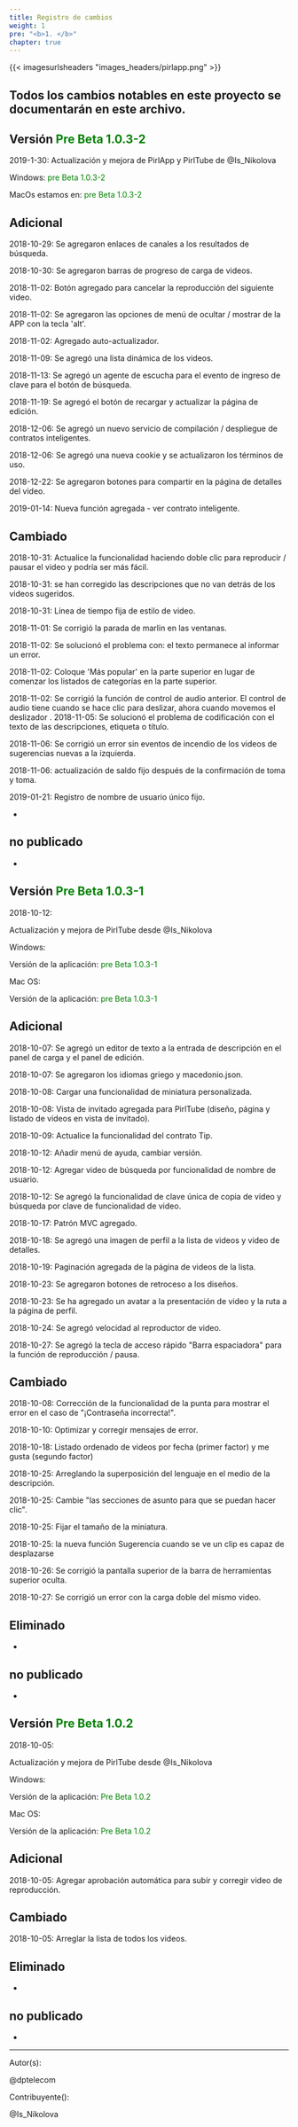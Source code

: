 ```yaml
---
title: Registro de cambios
weight: 1
pre: "<b>1. </b>"
chapter: true
---
```


{{< imagesurlsheaders "images_headers/pirlapp.png"  >}}

## Todos los cambios notables en este proyecto se documentarán en este archivo.

## Versión <span style = "color: green"> Pre Beta 1.0.3-2 </span>

2019-1-30:
Actualización y mejora de PirlApp y PirlTube de @Is_Nikolova

Windows:
<span style = "color: green"> pre Beta 1.0.3-2 </span>

MacOs estamos en:
<span style = "color: green"> pre Beta 1.0.3-2 </span>

## Adicional

2018-10-29: Se agregaron enlaces de canales a los resultados de búsqueda.

2018-10-30: Se agregaron barras de progreso de carga de videos.

2018-11-02: Botón agregado para cancelar la reproducción del siguiente video.

2018-11-02: Se agregaron las opciones de menú de ocultar / mostrar de la APP con la tecla 'alt'.

2018-11-02: Agregado auto-actualizador.

2018-11-09: Se agregó una lista dinámica de los videos.

2018-11-13: Se agregó un agente de escucha para el evento de ingreso de clave para el botón de búsqueda.

2018-11-19: Se agregó el botón de recargar y actualizar la página de edición.

2018-12-06: Se agregó un nuevo servicio de compilación / despliegue de contratos inteligentes.

2018-12-06: Se agregó una nueva cookie y se actualizaron los términos de uso.

2018-12-22: Se agregaron botones para compartir en la página de detalles del video.

2019-01-14: Nueva función agregada - ver contrato inteligente.

## Cambiado

2018-10-31: Actualice la funcionalidad haciendo doble clic para reproducir / pausar el video y podría ser más fácil.

2018-10-31: se han corregido las descripciones que no van detrás de los videos sugeridos.

2018-10-31: Línea de tiempo fija de estilo de video.

2018-11-01: Se corrigió la parada de marlin en las ventanas.

2018-11-02: Se solucionó el problema con: el texto permanece al informar un error.

2018-11-02: Coloque 'Más popular' en la parte superior en lugar de comenzar los listados de categorías en la parte superior.

2018-11-02: Se corrigió la función de control de audio anterior. El control de audio tiene cuando se hace clic para deslizar, ahora cuando movemos el deslizador
.
2018-11-05: Se solucionó el problema de codificación con el texto de las descripciones, etiqueta o título.

2018-11-06: Se corrigió un error sin eventos de incendio de los videos de sugerencias nuevas a la izquierda.

2018-11-06: actualización de saldo fijo después de la confirmación de toma y toma.

2019-01-21: Registro de nombre de usuario único fijo.

-

## no publicado

-

## Versión <span style = "color: green"> Pre Beta 1.0.3-1 </span>

2018-10-12:

Actualización y mejora de PirlTube desde @Is_Nikolova

Windows:

Versión de la aplicación: <span style = "color: green"> pre Beta 1.0.3-1 </span>

Mac OS:

Versión de la aplicación: <span style = "color: green"> pre Beta 1.0.3-1 </span>

## Adicional

2018-10-07: Se agregó un editor de texto a la entrada de descripción en el panel de carga y el panel de edición.

2018-10-07: Se agregaron los idiomas griego y macedonio.json.

2018-10-08: Cargar una funcionalidad de miniatura personalizada.

2018-10-08: Vista de invitado agregada para PirlTube (diseño, página y listado de videos en vista de invitado).

2018-10-09: Actualice la funcionalidad del contrato Tip.

2018-10-12: Añadir menú de ayuda, cambiar versión.

2018-10-12: Agregar video de búsqueda por funcionalidad de nombre de usuario.

2018-10-12: Se agregó la funcionalidad de clave única de copia de video y búsqueda por clave de funcionalidad de video.

2018-10-17: Patrón MVC agregado.

2018-10-18: Se agregó una imagen de perfil a la lista de videos y video de detalles.

2018-10-19: Paginación agregada de la página de videos de la lista.

2018-10-23: Se agregaron botones de retroceso a los diseños.

2018-10-23: Se ha agregado un avatar a la presentación de video y la ruta a la página de perfil.

2018-10-24: Se agregó velocidad al reproductor de video.

2018-10-27: Se agregó la tecla de acceso rápido "Barra espaciadora" para la función de reproducción / pausa.

## Cambiado

2018-10-08: Corrección de la funcionalidad de la punta para mostrar el error en el caso de "¡Contraseña incorrecta!".

2018-10-10: Optimizar y corregir mensajes de error.

2018-10-18: Listado ordenado de videos por fecha (primer factor) y me gusta (segundo factor)

2018-10-25: Arreglando la superposición del lenguaje en el medio de la descripción.

2018-10-25: Cambie "las secciones de asunto para que se puedan hacer clic".

2018-10-25: Fijar el tamaño de la miniatura.

2018-10-25: la nueva función Sugerencia cuando se ve un clip es capaz de desplazarse

2018-10-26: Se corrigió la pantalla superior de la barra de herramientas superior oculta.

2018-10-27: Se corrigió un error con la carga doble del mismo video.

## Eliminado

-

## no publicado

-

## Versión <span style = "color: green"> Pre Beta 1.0.2 </span>

2018-10-05:

Actualización y mejora de PirlTube desde @Is_Nikolova  

Windows:

Versión de la aplicación: <span style = "color: green"> Pre Beta 1.0.2 </span>

Mac OS:

Versión de la aplicación: <span style = "color: green"> Pre Beta 1.0.2 </span>

## Adicional

2018-10-05: Agregar aprobación automática para subir y corregir video de reproducción.

## Cambiado

2018-10-05: Arreglar la lista de todos los videos.

## Eliminado

-

## no publicado

-

---
Autor(s):  

@dptelecom  

Contribuyente():

@Is_Nikolova
